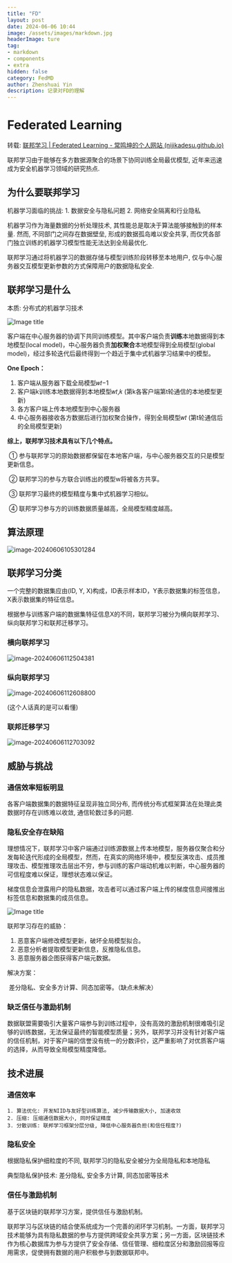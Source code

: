 ```yaml
---
title: "FD"
layout: post
date: 2024-06-06 10:44
image: /assets/images/markdown.jpg
headerImage: ture
tag:
- markdown
- components
- extra
hidden: false
category: FedMD
author: Zhenshuai Yin
description: 记录对FD的理解
---
```


# Federated Learning

转载: [联邦学习 | Federated Learning - 常鸣坤的个人网站 (nijikadesu.github.io)](https://nijikadesu.github.io/blog/2024/05/28/federated-learning/)

联邦学习由于能够在多方数据源聚合的场景下协同训练全局最优模型, 近年来迅速成为安全机器学习领域的研究热点.

## 为什么要联邦学习

机器学习面临的挑战: 1. 数据安全与隐私问题	2. 网络安全隔离和行业隐私

机器学习作为海量数据的分析处理技术, 其性能总是取决于算法能够接触到的样本量. 然而, 不同部门之间存在数据壁垒, 形成的数据孤岛难以安全共享, 而仅凭各部门独立训练的机器学习模型性能无法达到全局最优化.

联邦学习通过将机器学习的数据存储与模型训练阶段转移至本地用户, 仅与中心服务器交互模型更新参数的方式保障用户的数据隐私安全.

## 联邦学习是什么

本质: 分布式的机器学习技术

![Image title](https://tuchuang-yzs.oss-cn-beijing.aliyuncs.com/1.jpg)

客户端在中心服务器的协调下共同训练模型。其中客户端负责**训练**本地数据得到本地模型(local model)，中心服务器负责**加权聚合**本地模型得到全局模型(global model)，经过多轮迭代后最终得到一个趋近于集中式机器学习结果中的模型。

**One Epoch：**

1. 客户端从服务器下载全局模型𝑤𝑡−1
2. 客户端k训练本地数据得到本地模型𝑤𝑡,𝑘 (第k各客户端第t轮通信的本地模型更新)
3. 各方客户端上传本地模型到中心服务器
4. 中心服务器接收各方数据后进行加权聚合操作，得到全局模型𝑤𝑡 (第t轮通信后的全局模型更新)

**综上，联邦学习技术具有以下几个特点。**

​	① 参与联邦学习的原始数据都保留在本地客户端，与中心服务器交互的只是模型更新信息。

​	② 联邦学习的参与方联合训练出的模型w将被各方共享。

​	③ 联邦学习最终的模型精度与集中式机器学习相似。

​	④ 联邦学习参与方的训练数据质量越高，全局模型精度越高。

## 算法原理

![image-20240606105301284](https://tuchuang-yzs.oss-cn-beijing.aliyuncs.com/image-20240606105301284.png)

## 联邦学习分类

一个完整的数据集应由(ID, Y, X)构成，ID表示样本ID，Y表示数据集的标签信息，X表示数据集的特征信息。

根据参与训练客户端的数据集特征信息X的不同，联邦学习被分为横向联邦学习、纵向联邦学习和联邦迁移学习。

### 横向联邦学习

![image-20240606112504381](https://tuchuang-yzs.oss-cn-beijing.aliyuncs.com/image-20240606112504381.png)

### 纵向联邦学习

![image-20240606112608800](https://tuchuang-yzs.oss-cn-beijing.aliyuncs.com/image-20240606112608800.png)

(这个人话真的是可以看懂)

### 联邦迁移学习

![image-20240606112703092](https://tuchuang-yzs.oss-cn-beijing.aliyuncs.com/image-20240606112703092.png)

## 威胁与挑战

### 通信效率短板明显

各客户端数据集的数据特征呈现非独立同分布, 而传统分布式框架算法在处理此类数据时存在训练难以收敛, 通信轮数过多的问题.

### 隐私安全存在缺陷

理想情况下，联邦学习中客户端通过训练源数据上传本地模型，服务器仅聚合和分发每轮迭代形成的全局模型，然而，在真实的网络环境中，模型反演攻击、成员推理攻击、模型推理攻击层出不穷，参与训练的客户端动机难以判断，中心服务器的可信程度难以保证，理想状态难以保证。

梯度信息会泄露用户的隐私数据，攻击者可以通过客户端上传的梯度信息间接推出标签信息和数据集的成员信息。

![Image title](https://tuchuang-yzs.oss-cn-beijing.aliyuncs.com/4.jpg)

联邦学习存在的威胁：

1. 恶意客户端修改模型更新，破坏全局模型拟合。
2. 恶意分析者提取模型更新信息，反推隐私信息。
3. 恶意服务器企图获得客户端元数据。

解决方案：

​	差分隐私、安全多方计算、同态加密等。（缺点未解决）

### 缺乏信任与激励机制

数据联盟需要吸引大量客户端参与到训练过程中，没有高效的激励机制很难吸引足够的训练数据，无法保证最终的智能模型质量；另外，联邦学习并没有针对客户端的信任机制，对于客户端的信誉没有统一的分数评价，这严重影响了对优质客户端的选择，从而导致全局模型精度降低。

## 技术进展

### 通信效率

 	1. 算法优化: 开发NIID与友好型训练算法, 减少传输数据大小, 加速收敛
 	2. 压缩: 压缩通信数据大小, 同时保证精度
 	3. 分散训练: 联邦学习框架分层分级, 降低中心服务器负担(和信任程度?)

### 隐私安全

根据隐私保护细粒度的不同, 联邦学习的隐私安全被分为全局隐私和本地隐私

典型隐私保护技术: 差分隐私, 安全多方计算, 同态加密等技术

### 信任与激励机制

基于区块链的联邦学习方案，提供信任与激励机制。

联邦学习与区块链的结合使系统成为一个完善的闭环学习机制。一方面，联邦学习技术能够为具有隐私数据的参与方提供跨域安全共享方案；另一方面，区块链技术作为核心数据库为参与方提供了安全存储、信任管理、细粒度区分和激励回报等应用需求，促使拥有数据的用户积极参与到数据联邦中。













